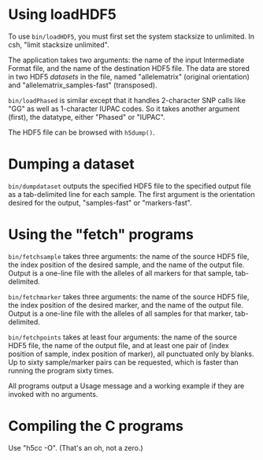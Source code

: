 # Using loadHDF5

To use `bin/loadHDF5`, you must first set the system stacksize to unlimited.
In csh, "limit stacksize unlimited".

The application takes two arguments: the name of the input Intermediate
Format file, and the name of the destination HDF5 file.  The data are
stored in two HDF5 *datasets* in the file, named "allelematrix"
(original orientation) and "allelematrix_samples-fast" (transposed).

`bin/loadPhased` is similar except that it handles 2-character SNP calls
like "GG" as well as 1-character IUPAC codes.  So it takes another 
argument (first), the datatype, either "Phased" or "IUPAC".

The HDF5 file can be browsed with `h5dump()`.

# Dumping a dataset

`bin/dumpdataset` outputs the specified HDF5 file to the specified
output file as a tab-delimited line for each sample.  The first argument
is the orientation desired for the output, "samples-fast" or
"markers-fast".

# Using the "fetch" programs

`bin/fetchsample` takes three arguments: the name of the source HDF5
file, the index position of the desired sample, and the name of the
output file.  Output is a one-line file with the alleles of all markers
for that sample, tab-delimited.

`bin/fetchmarker` takes three arguments: the name of the source HDF5
file, the index position of the desired marker, and the name of the
output file.  Output is a one-line file with the alleles of all samples
for that marker, tab-delimited.

`bin/fetchpoints` takes at least four arguments: the name of the source
HDF5 file, the name of the output file, and at least one pair of (index
position of sample, index position of marker), all punctuated only by
blanks.  Up to sixty sample/marker pairs can be requested, which is
faster than running the program sixty times.

All programs output a Usage message and a working example if they are
invoked with no arguments.

# Compiling the C programs

Use "h5cc -O".  (That's an oh, not a zero.)
